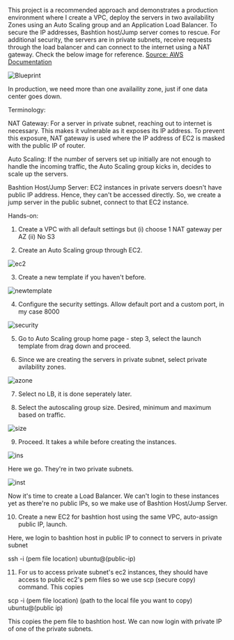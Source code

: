 This project is a recommended approach and demonstrates a production environment where I create a VPC, deploy the servers in two availability Zones using an Auto Scaling group and an Application Load Balancer. To secure the IP addresses, Bashtion host/Jump server comes to rescue. For additional security, the servers are in private subnets, receive requests through the load balancer and can connect to the internet using a NAT gateway. Check the below image for reference. [Source: AWS Documentation](https://docs.aws.amazon.com/vpc/latest/userguide/vpc-example-private-subnets-nat.html)

![Blueprint](https://github.com/guycalledavinash/aws/assets/90386560/6acc1650-d23c-4e4f-8ae3-7282953ca7e0)

In production, we need more than one availaility zone, just if one data center goes down.

Terminology:

NAT Gateway: For a server in private subnet, reaching out to internet is necessary. This makes it vulnerable as it exposes its IP address. To prevent this exposure, NAT gateway is used where the IP address of EC2 is masked with the public IP of router.

Auto Scaling: If the number of servers set up initially are not enough to handle the incoming traffic, the Auto Scaling group kicks in, decides to scale up the servers.

Bashtion Host/Jump Server: EC2 instances in private servers doesn't have public IP address. Hence, they can't be accessed directly. So, we create a jump server in the public subnet, connect to that EC2 instance.

Hands-on:

1. Create a VPC with all default settings but (i) choose 1 NAT gateway per AZ (ii) No S3

2. Create an Auto Scaling group through EC2.

![ec2](https://github.com/guycalledavinash/aws/assets/90386560/5b0348b2-7b30-4030-a52e-bf71d7320653)

3. Create a new template if you haven't before.

![newtemplate](https://github.com/guycalledavinash/aws/assets/90386560/2e1873f1-0087-4e92-870f-65a2a97d77e5)

4. Configure the security settings. Allow default port and a custom port, in my case 8000

![security](https://github.com/guycalledavinash/aws/assets/90386560/45316229-7edc-47bc-bb0e-afb820b2b1bd)

5. Go to Auto Scaling group home page - step 3, select the launch template from drag down and proceed.

6. Since we are creating the servers in private subnet, select private avilability zones.

![azone](https://github.com/guycalledavinash/aws/assets/90386560/29257d4e-5ef5-455d-abf6-a8753f5cc2c2)

7. Select no LB, it is done seperately later.

8. Select the autoscaling group size. Desired, minimum and maximum based on traffic.

![size](https://github.com/guycalledavinash/aws/assets/90386560/cff173c1-bf56-4781-8267-1ffc14f86e3f)

9. Proceed. It takes a while before creating the instances.

![ins](https://github.com/guycalledavinash/aws/assets/90386560/fd94f82e-11d7-488a-a6df-2ac081e2ef47)

Here we go. They're in two private subnets.

![inst](https://github.com/guycalledavinash/aws/assets/90386560/4e5a3964-4f61-486b-8263-b21853bc0ca5)

Now it's time to create a Load Balancer. We can't login to these instances yet as there're no public IPs, so we make use of Bashtion Host/Jump Server.

10. Create a new EC2 for bashtion host using the same VPC, auto-assign public IP, launch.

Here, we login to bashtion host in public IP to connect to servers in private subnet

ssh -i (pem file location) ubuntu@(public-ip)

11. For us to access private subnet's ec2 instances, they should have access to public ec2's pem files so we use scp (secure copy) command. This copies 

scp -i (pem file location) (path to the local file you want to copy) ubuntu@(public ip) 

This copies the pem file to bashtion host. We can now login with private IP of one of the private subnets.







